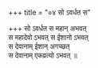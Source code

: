 +++
title = "०४ सो ऽवर्धत स"

+++
सो ऽवर्धत स महान् अभवत्  
स महादेवो ऽभवत् स ईशानो ऽभवत्  
स देवानाम् ईशान् अगच्छत्  
स देवानाम् एकव्रत्यो ऽभवत् ॥
